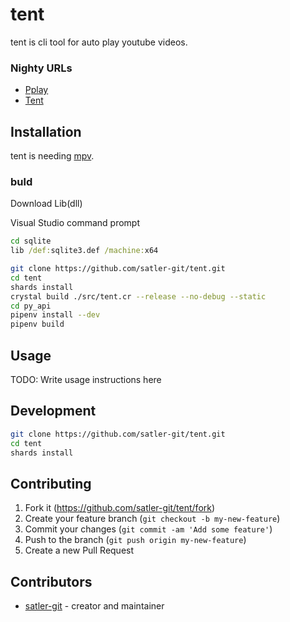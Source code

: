 # tent

tent is cli tool for auto play youtube videos.

### Nighty URLs

- [Pplay](https://nightly.link/satler-git/tent/workflows/buildpy.yaml/master/Pplay.zip)
- [Tent](https://nightly.link/satler-git/tent/workflows/buildcr.yaml/master/Tent.zip)

## Installation

tent is needing [mpv](https://github.com/mpv-player/mpv).

### buld

Download Lib(dll)

Visual Studio command prompt
```cmd
cd sqlite
lib /def:sqlite3.def /machine:x64
```

```bash
git clone https://github.com/satler-git/tent.git
cd tent
shards install
crystal build ./src/tent.cr --release --no-debug --static
cd py_api
pipenv install --dev
pipenv build
```

## Usage

TODO: Write usage instructions here

## Development

```bash
git clone https://github.com/satler-git/tent.git
cd tent
shards install
```

## Contributing

1. Fork it (<https://github.com/satler-git/tent/fork>)
2. Create your feature branch (`git checkout -b my-new-feature`)
3. Commit your changes (`git commit -am 'Add some feature'`)
4. Push to the branch (`git push origin my-new-feature`)
5. Create a new Pull Request

## Contributors

- [satler-git](https://github.com/satler-git) - creator and maintainer
